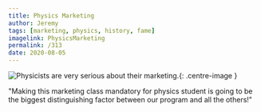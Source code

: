 ```yaml
---
title: Physics Marketing
author: Jeremy
tags: [marketing, physics, history, fame]
imagelink: PhysicsMarketing
permalink: /313
date: 2020-08-05
---
```


![Physicists are very serious about their marketing.](https://res.cloudinary.com/dh3hm8pb7/image/upload/c_scale,q_auto:best/v1535842782/Handwaving/Published/PhysicsMarketing.png){: .centre-image }

"Making this marketing class mandatory for physics student is going to be the biggest distinguishing factor between our program and all the others!"
